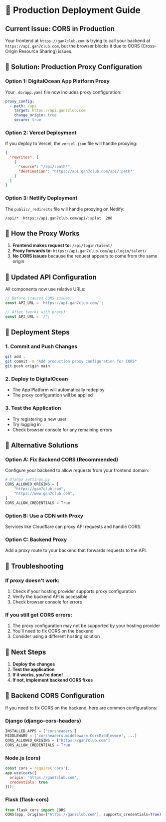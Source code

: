 # 🚀 Production Deployment Guide

## **Current Issue: CORS in Production**

Your frontend at `https://gan7club.com` is trying to call your backend at `https://api.gan7club.com`, but the browser blocks it due to CORS (Cross-Origin Resource Sharing) issues.

## **🔧 Solution: Production Proxy Configuration**

### **Option 1: DigitalOcean App Platform Proxy**

Your `.do/app.yaml` file now includes proxy configuration:

```yaml
proxy_config:
  - path: /api
    target: https://api.gan7club.com
    change_origin: true
    secure: true
```

### **Option 2: Vercel Deployment**

If you deploy to Vercel, the `vercel.json` file will handle proxying:

```json
{
  "rewrites": [
    {
      "source": "/api/:path*",
      "destination": "https://api.gan7club.com/api/:path*"
    }
  ]
}
```

### **Option 3: Netlify Deployment**

The `public/_redirects` file will handle proxying on Netlify:

```
/api/*  https://api.gan7club.com/api/:splat  200
```

## **🔧 How the Proxy Works**

1. **Frontend makes request to:** `/api/login/talent/`
2. **Proxy forwards to:** `https://api.gan7club.com/api/login/talent/`
3. **No CORS issues** because the request appears to come from the same origin

## **🔧 Updated API Configuration**

All components now use relative URLs:

```javascript
// Before (caused CORS issues)
const API_URL = 'https://api.gan7club.com/';

// After (works with proxy)
const API_URL = '/';
```

## **🔧 Deployment Steps**

### **1. Commit and Push Changes**
```bash
git add .
git commit -m "Add production proxy configuration for CORS"
git push origin main
```

### **2. Deploy to DigitalOcean**
- The App Platform will automatically redeploy
- The proxy configuration will be applied

### **3. Test the Application**
- Try registering a new user
- Try logging in
- Check browser console for any remaining errors

## **🔧 Alternative Solutions**

### **Option A: Fix Backend CORS (Recommended)**
Configure your backend to allow requests from your frontend domain:

```python
# Django settings.py
CORS_ALLOWED_ORIGINS = [
    "https://gan7club.com",
    "https://www.gan7club.com",
]
CORS_ALLOW_CREDENTIALS = True
```

### **Option B: Use a CDN with Proxy**
Services like Cloudflare can proxy API requests and handle CORS.

### **Option C: Backend Proxy**
Add a proxy route to your backend that forwards requests to the API.

## **🔧 Troubleshooting**

### **If proxy doesn't work:**
1. Check if your hosting provider supports proxy configuration
2. Verify the backend API is accessible
3. Check browser console for errors

### **If you still get CORS errors:**
1. The proxy configuration may not be supported by your hosting provider
2. You'll need to fix CORS on the backend
3. Consider using a different hosting solution

## **🔧 Next Steps**

1. **Deploy the changes**
2. **Test the application**
3. **If it works, you're done!**
4. **If not, implement backend CORS fixes**

## **🔧 Backend CORS Configuration**

If you need to fix CORS on the backend, here are common configurations:

### **Django (django-cors-headers)**
```python
INSTALLED_APPS = ['corsheaders']
MIDDLEWARE = ['corsheaders.middleware.CorsMiddleware', ...]
CORS_ALLOWED_ORIGINS = ["https://gan7club.com"]
CORS_ALLOW_CREDENTIALS = True
```

### **Node.js (cors)**
```javascript
const cors = require('cors');
app.use(cors({
  origin: 'https://gan7club.com',
  credentials: true
}));
```

### **Flask (flask-cors)**
```python
from flask_cors import CORS
CORS(app, origins=['https://gan7club.com'], supports_credentials=True)
``` 
 